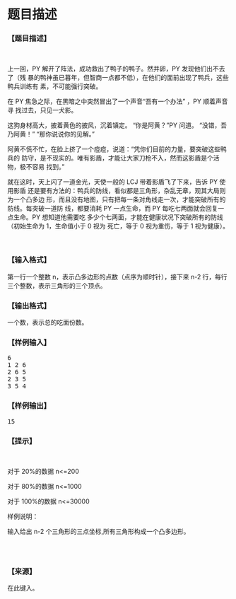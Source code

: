 # 题目描述


<h3>
【题目描述】
</h3>
<p>
<br/>
</p>
<p>
上一回，PY 解开了阵法，成功救出了鸭子的鸭子。然并卵，PY 发现他们出不去了（残 暴的鸭神虽已暮年，但智商一点都不低），在他们的面前出现了鸭兵，这些鸭兵训练有 素，不可能强行突破。
</p>
<p>
在 PY 焦急之际，在黑暗之中突然冒出了一个声音“吾有一个办法” ，PY 顺着声音寻 找过去，只见一犬影。
</p>
<p>
这狗身材高大，披着黄色的披风，沉着镇定。 “你是阿黄？”PY 问道。 “没错，吾乃阿黄！” “那你说说你的见解。”
</p>
<p>
阿黄不慌不忙，在脸上挤了一个痘痘，说道：“凭你们目前的力量，要突破这些鸭兵的 防守，是不现实的。唯有影盾，才能让大家刀枪不入，然而这影盾是个活物，极不容易 找到。”
</p>
<p>
就在这时，天上闪了一道金光，天使一般的 LCJ 带着影盾飞了下来，告诉 PY 使用影盾 还是要有方法的：鸭兵的防线，看似都是三角形，杂乱无章，观其大局则为一个凸多边 形，而且没有地图，只有把每一条对角线走一次，才能突破所有的防线。每突破一道防 线，都要消耗 PY 一点生命，而 PY 每吃七两面就会回复一点生命。PY 想知道他需要吃 多少个七两面，才能在健康状况下突破所有的防线（初始生命为 1，生命值小于 0 视为 死亡，等于 0 视为重伤，等于 1 视为健康）。
</p>
<p>
<br/>
</p>
<h3>
【输入格式】
</h3>
<p>
第一行一个整数 n，表示凸多边形的点数（点序为顺时针），接下来 n-2 行，每行三个整数，表示三角形的三个顶点。
</p>
<h3>
【输出格式】
</h3>
<p>
一个数，表示总的吃面份数。
</p>
<h3>
【样例输入】
</h3>
<pre>6
1 2 6
2 6 5
2 3 5
3 5 4</pre>
<h3>
【样例输出】
</h3>
<pre>15</pre>
<h3>
【提示】
</h3>
<p>
<br/>
</p>
<p>
对于 20%的数据 n&lt;=200
</p>
<p>
对于 80%的数据 n&lt;=1000
</p>
<p>
对于 100%的数据 n&lt;=30000
</p>
<p>
样例说明：
</p>
<p>
输入给出 n-2 个三角形的三点坐标,所有三角形构成一个凸多边形。
</p>
<p>
<img src="/upload/image/20160129/20160129155109_47552.jpg" alt=""/> 
</p>
<p>
<br/>
</p>
<h3>
【来源】
</h3>
<p>
在此键入。
</p>
